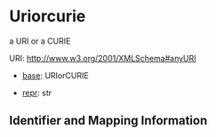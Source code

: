 # Uriorcurie

a URI or a CURIE

URI: http://www.w3.org/2001/XMLSchema#anyURI

* [base](https://w3id.org/linkml/base): URIorCURIE


* [repr](https://w3id.org/linkml/repr): str




## Identifier and Mapping Information





